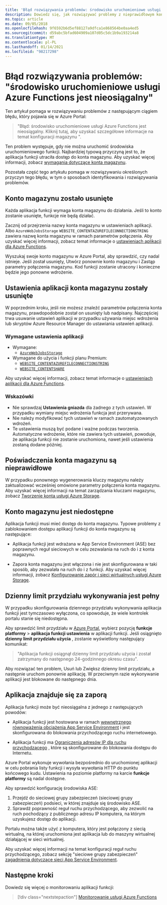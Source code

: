 ```yaml
---
title: 'Błąd rozwiązywania problemów: środowisko uruchomieniowe usługi Azure Functions jest nieosiągalny'
description: Dowiedz się, jak rozwiązywać problemy z nieprawidłowym kontem magazynu.
ms.topic: article
ms.date: 09/05/2018
ms.openlocfilehash: 9f6592b6d5ef88127a9dfca1e868564be0aa4ed5
ms.sourcegitcommit: d59abc5bfad604909a107d05c5dc1b9a193214a8
ms.translationtype: MT
ms.contentlocale: pl-PL
ms.lasthandoff: 01/14/2021
ms.locfileid: "98217298"
---
```

# <a name="troubleshoot-error-azure-functions-runtime-is-unreachable"></a>Błąd rozwiązywania problemów: "środowisko uruchomieniowe usługi Azure Functions jest nieosiągalny"

Ten artykuł pomaga w rozwiązywaniu problemów z następującym ciągiem błędu, który pojawia się w Azure Portal:

> "Błąd: środowisko uruchomieniowe usługi Azure Functions jest nieosiągalny. Kliknij tutaj, aby uzyskać szczegółowe informacje na temat konfiguracji magazynu ".

Ten problem występuje, gdy nie można uruchomić środowiska uruchomieniowego funkcji. Najbardziej typową przyczyną jest to, że aplikacja funkcji utraciła dostęp do konta magazynu. Aby uzyskać więcej informacji, zobacz [wymagania dotyczące konta magazynu](storage-considerations.md#storage-account-requirements).

Pozostała część tego artykułu pomaga w rozwiązywaniu określonych przyczyn tego błędu, w tym o sposobach identyfikowania i rozwiązywania problemów.

## <a name="storage-account-was-deleted"></a>Konto magazynu zostało usunięte

Każda aplikacja funkcji wymaga konta magazynu do działania. Jeśli to konto zostanie usunięte, funkcje nie będą działać.

Zacznij od przejrzenia nazwy konta magazynu w ustawieniach aplikacji. Albo `AzureWebJobsStorage` `WEBSITE_CONTENTAZUREFILECONNECTIONSTRING` zawiera nazwę konta magazynu w ramach parametrów połączenia. Aby uzyskać więcej informacji, zobacz temat informacje o [ustawieniach aplikacji dla Azure Functions](./functions-app-settings.md#azurewebjobsstorage).

Wyszukaj swoje konto magazynu w Azure Portal, aby sprawdzić, czy nadal istnieje. Jeśli został usunięty, Utwórz ponownie konto magazynu i Zastąp parametry połączenia magazynu. Kod funkcji zostanie utracony i konieczne będzie jego ponowne wdrożenie.

## <a name="storage-account-application-settings-were-deleted"></a>Ustawienia aplikacji konta magazynu zostały usunięte

W poprzednim kroku, jeśli nie możesz znaleźć parametrów połączenia konta magazynu, prawdopodobnie został on usunięty lub nadpisany. Najczęściej trwa usuwanie ustawień aplikacji w przypadku używania miejsc wdrożenia lub skryptów Azure Resource Manager do ustawiania ustawień aplikacji.

### <a name="required-application-settings"></a>Wymagane ustawienia aplikacji

* Wymagane:
    * [`AzureWebJobsStorage`](./functions-app-settings.md#azurewebjobsstorage)
* Wymagane do użycia i funkcji planu Premium:
    * [`WEBSITE_CONTENTAZUREFILECONNECTIONSTRING`](./functions-app-settings.md)
    * [`WEBSITE_CONTENTSHARE`](./functions-app-settings.md)

Aby uzyskać więcej informacji, zobacz temat informacje o [ustawieniach aplikacji dla Azure Functions](./functions-app-settings.md).

### <a name="guidance"></a>Wskazówki

* Nie sprawdzaj **Ustawienia gniazda** dla żadnego z tych ustawień. W przypadku wymiany miejsc wdrożenia funkcja jest przerywana.
* Nie należy modyfikować tych ustawień w ramach zautomatyzowanych wdrożeń.
* Te ustawienia muszą być podane i ważne podczas tworzenia. Automatyczne wdrożenie, które nie zawiera tych ustawień, powoduje, że aplikacja funkcji nie zostanie uruchomiona, nawet jeśli ustawienia zostaną dodane później.

## <a name="storage-account-credentials-are-invalid"></a>Poświadczenia konta magazynu są nieprawidłowe

W przypadku ponownego wygenerowania kluczy magazynu należy zaktualizować wcześniej omówione parametry połączenia konta magazynu. Aby uzyskać więcej informacji na temat zarządzania kluczami magazynu, zobacz [Tworzenie konta usługi Azure Storage](../storage/common/storage-account-create.md).

## <a name="storage-account-is-inaccessible"></a>Konto magazynu jest niedostępne

Aplikacja funkcji musi mieć dostęp do konta magazynu. Typowe problemy z zablokowaniem dostępu aplikacji funkcji do konta magazynu są następujące:

* Aplikacja funkcji jest wdrażana w App Service Environment (ASE) bez poprawnych reguł sieciowych w celu zezwalania na ruch do i z konta magazynu.

* Zapora konta magazynu jest włączona i nie jest skonfigurowana w taki sposób, aby zezwalała na ruch do i z funkcji. Aby uzyskać więcej informacji, zobacz [Konfigurowanie zapór i sieci wirtualnych usługi Azure Storage](../storage/common/storage-network-security.md?toc=%2fazure%2fstorage%2ffiles%2ftoc.json).

## <a name="daily-execution-quota-is-full"></a>Dzienny limit przydziału wykonywania jest pełny

W przypadku skonfigurowania dziennego przydziału wykonywania aplikacja funkcji jest tymczasowo wyłączona, co spowoduje, że wiele kontrolek portalu stanie się niedostępna. 

Aby sprawdzić limit przydziału w [Azure Portal](https://portal.azure.com), wybierz pozycję **funkcje platformy**  >  **aplikacja funkcji ustawienia** w aplikacji funkcji. Jeśli osiągnięto **dzienny limit przydziału użycia** , zostanie wyświetlony następujący komunikat:

  > "Aplikacja funkcji osiągnął dzienny limit przydziału użycia i został zatrzymany do następnego 24-godzinnego okresu czasu".

Aby rozwiązać ten problem, Usuń lub Zwiększ dzienny limit przydziału, a następnie uruchom ponownie aplikację. W przeciwnym razie wykonywanie aplikacji jest blokowane do następnego dnia.

## <a name="app-is-behind-a-firewall"></a>Aplikacja znajduje się za zaporą

Aplikacja funkcji może być nieosiągalna z jednego z następujących powodów:

* Aplikacja funkcji jest hostowana w ramach [wewnętrznego równoważenia obciążenia App Service Environment](../app-service/environment/create-ilb-ase.md) i jest skonfigurowana do blokowania przychodzącego ruchu internetowego.

* Aplikacja funkcji ma [Ograniczenia adresów IP dla ruchu przychodzącego](functions-networking-options.md#inbound-access-restrictions) , które są skonfigurowane do blokowania dostępu do Internetu. 

Azure Portal wykonuje wywołania bezpośrednio do uruchomionej aplikacji w celu pobrania listy funkcji i wysyła wywołania HTTP do punktu końcowego kudu. Ustawienia na poziomie platformy na karcie **funkcje platformy** są nadal dostępne.

Aby sprawdzić konfigurację środowiska ASE:
1. Przejdź do sieciowej grupy zabezpieczeń (sieciowej grupy zabezpieczeń) podsieci, w której znajduje się środowisko ASE.
1. Sprawdź poprawność reguł ruchu przychodzącego, aby zezwolić na ruch pochodzący z publicznego adresu IP komputera, na którym uzyskujesz dostęp do aplikacji. 
   
Portalu można także użyć z komputera, który jest połączony z siecią wirtualną, na której uruchomiona jest aplikacja lub do maszyny wirtualnej działającej w sieci wirtualnej. 

Aby uzyskać więcej informacji na temat konfiguracji reguł ruchu przychodzącego, zobacz sekcję "sieciowe grupy zabezpieczeń" [zagadnienia dotyczące sieci App Service Environment](../app-service/environment/network-info.md#network-security-groups).

## <a name="next-steps"></a>Następne kroki

Dowiedz się więcej o monitorowaniu aplikacji funkcji:

> [!div class="nextstepaction"]
> [Monitorowanie usługi Azure Functions](functions-monitoring.md)
